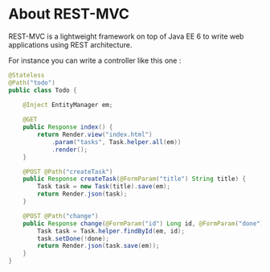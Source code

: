 About REST-MVC
===============

REST-MVC is a lightweight framework on top of Java EE 6 to write web applications using REST architecture.

For instance you can write a controller like this one :

```java
@Stateless
@Path("todo")
public class Todo {
    
    @Inject EntityManager em;

    @GET
    public Response index() {
        return Render.view("index.html")
            .param("tasks", Task.helper.all(em))
            .render();
    }

    @POST @Path("createTask")
    public Response createTask(@FormParam("title") String title) {
        Task task = new Task(title).save(em);
        return Render.json(task);
    }

    @POST @Path("change")
    public Response change(@FormParam("id") Long id, @FormParam("done") Boolean done) {
        Task task = Task.helper.findById(em, id);
        task.setDone(!done);
        return Render.json(task.save(em));
    }
}
```